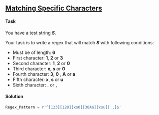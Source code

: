 ## [Matching Specific Characters](https://www.hackerrank.com/challenges/matching-specific-characters/problem)

#### Task

You have a test string ***S***.

Your task is to write a regex that will match ***S*** with following conditions: 

- Must be of length: **6**
- First character: **1**, **2** or **3**
- Second character: **1**, **2** or **0**
- Third character: **x**, **s** or **0**
- Fourth character: **3**, **0** , **A** or **a**
- Fifth character: **x**, **s** or **u**
- Sixth character: **.** or **,**

#### Solution

```python
Regex_Pattern = r'^[123][120][xs0][30Aa][xsu][.,]$'
```

